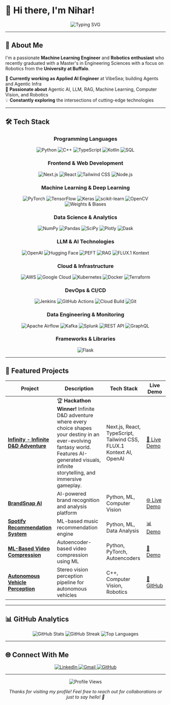 # 👋 Hi there, I'm Nihar!

<div align="center">
  <img src="https://readme-typing-svg.herokuapp.com?font=Fira+Code&weight=500&size=28&pause=1000&color=4F8CC9&center=true&vCenter=true&width=435&lines=Machine+Learning+Engineer;Robotics+Enthusiast;Computer+Vision+Developer" alt="Typing SVG" />
</div>

---

## 🚀 About Me

I'm a passionate **Machine Learning Engineer** and **Robotics enthusiast** who recently graduated with a Master's in Engineering Sciences with a focus on Robotics from the **University at Buffalo**. 

🔬 **Currently working as Applied AI Engineer** at VibeSea; building Agents and Agentic Infra   
🎯 **Passionate about** Agentic AI, LLM, RAG, Machine Learning, Computer Vision, and Robotics  
💡 **Constantly exploring** the intersections of cutting-edge technologies

---

## 🛠️ Tech Stack

<div align="center">

### Programming Languages
![Python](https://img.shields.io/badge/python-3670A0?style=for-the-badge&logo=python&logoColor=ffdd54)
![C++](https://img.shields.io/badge/c++-%2300599C.svg?style=for-the-badge&logo=c%2B%2B&logoColor=white)
![TypeScript](https://img.shields.io/badge/typescript-%23007ACC.svg?style=for-the-badge&logo=typescript&logoColor=white)
![Kotlin](https://img.shields.io/badge/kotlin-%230095D5.svg?style=for-the-badge&logo=kotlin&logoColor=white)
![SQL](https://img.shields.io/badge/SQL-000000?style=for-the-badge&logo=sql&logoColor=white)

### Frontend & Web Development
![Next.js](https://img.shields.io/badge/Next.js-000000?style=for-the-badge&logo=next.js&logoColor=white)
![React](https://img.shields.io/badge/React-20232A?style=for-the-badge&logo=react&logoColor=61DAFB)
![Tailwind CSS](https://img.shields.io/badge/Tailwind_CSS-38B2AC?style=for-the-badge&logo=tailwind-css&logoColor=white)
![Node.js](https://img.shields.io/badge/node.js-6DA55F?style=for-the-badge&logo=node.js&logoColor=white)

### Machine Learning & Deep Learning
![PyTorch](https://img.shields.io/badge/PyTorch-%23EE4C2C.svg?style=for-the-badge&logo=PyTorch&logoColor=white)
![TensorFlow](https://img.shields.io/badge/TensorFlow-%23FF6F00.svg?style=for-the-badge&logo=TensorFlow&logoColor=white)
![Keras](https://img.shields.io/badge/Keras-%23D00000.svg?style=for-the-badge&logo=Keras&logoColor=white)
![scikit-learn](https://img.shields.io/badge/scikit--learn-%23F7931E.svg?style=for-the-badge&logo=scikit-learn&logoColor=white)
![OpenCV](https://img.shields.io/badge/OpenCV-27338e?style=for-the-badge&logo=opencv&logoColor=white)
![Weights & Biases](https://img.shields.io/badge/Weights_&_Biases-FFBE00?style=for-the-badge&logo=weightsandbiases&logoColor=black)

### Data Science & Analytics
![NumPy](https://img.shields.io/badge/numpy-%23013243.svg?style=for-the-badge&logo=numpy&logoColor=white)
![Pandas](https://img.shields.io/badge/pandas-%23150458.svg?style=for-the-badge&logo=pandas&logoColor=white)
![SciPy](https://img.shields.io/badge/SciPy-%230C55A5.svg?style=for-the-badge&logo=scipy&logoColor=white)
![Plotly](https://img.shields.io/badge/Plotly-%233F4F75.svg?style=for-the-badge&logo=plotly&logoColor=white)
![Dask](https://img.shields.io/badge/Dask-FF6B6B?style=for-the-badge&logo=dask&logoColor=white)

### LLM & AI Technologies
![OpenAI](https://img.shields.io/badge/OpenAI-412991?style=for-the-badge&logo=openai&logoColor=white)
![Hugging Face](https://img.shields.io/badge/Hugging%20Face-FF6B6B?style=for-the-badge&logo=huggingface&logoColor=white)
![PEFT](https://img.shields.io/badge/PEFT-000000?style=for-the-badge&logo=peft&logoColor=white)
![RAG](https://img.shields.io/badge/RAG-000000?style=for-the-badge&logo=rag&logoColor=white)
![FLUX.1 Kontext](https://img.shields.io/badge/FLUX.1%20Kontext-000000?style=for-the-badge&logo=flux&logoColor=white)

### Cloud & Infrastructure
![AWS](https://img.shields.io/badge/AWS-%23FF9900.svg?style=for-the-badge&logo=amazon-aws&logoColor=white)
![Google Cloud](https://img.shields.io/badge/Google%20Cloud-%234285F4.svg?style=for-the-badge&logo=google-cloud&logoColor=white)
![Kubernetes](https://img.shields.io/badge/Kubernetes-326CE5?style=for-the-badge&logo=kubernetes&logoColor=white)
![Docker](https://img.shields.io/badge/Docker-2496ED?style=for-the-badge&logo=docker&logoColor=white)
![Terraform](https://img.shields.io/badge/Terraform-7B42BC?style=for-the-badge&logo=terraform&logoColor=white)

### DevOps & CI/CD
![Jenkins](https://img.shields.io/badge/jenkins-%232C5263.svg?style=for-the-badge&logo=jenkins&logoColor=white)
![GitHub Actions](https://img.shields.io/badge/GitHub_Actions-2088FF?style=for-the-badge&logo=github-actions&logoColor=white)
![Cloud Build](https://img.shields.io/badge/Cloud_Build-4285F4?style=for-the-badge&logo=google-cloud&logoColor=white)
![Git](https://img.shields.io/badge/Git-F05032?style=for-the-badge&logo=git&logoColor=white)

### Data Engineering & Monitoring
![Apache Airflow](https://img.shields.io/badge/Apache_Airflow-017CEE?style=for-the-badge&logo=apache-airflow&logoColor=white)
![Kafka](https://img.shields.io/badge/Kafka-231F20?style=for-the-badge&logo=apache-kafka&logoColor=white)
![Splunk](https://img.shields.io/badge/Splunk-000000?style=for-the-badge&logo=splunk&logoColor=white)
![REST API](https://img.shields.io/badge/REST_API-000000?style=for-the-badge&logo=rest&logoColor=white)
![GraphQL](https://img.shields.io/badge/GraphQL-E10098?style=for-the-badge&logo=graphql&logoColor=white)

### Frameworks & Libraries
![Flask](https://img.shields.io/badge/flask-%23000.svg?style=for-the-badge&logo=flask&logoColor=white)

</div>

---

## 🎯 Featured Projects

<div align="center">

| Project | Description | Tech Stack | Live Demo |
|---------|-------------|------------|-----------|
| **[Infinity - Infinite D&D Adventure](https://github.com/NiharP31/infinity)** | 🏆 **Hackathon Winner!** Infinite D&D adventure where every choice shapes your destiny in an ever-evolving fantasy world. Features AI-generated visuals, infinite storytelling, and immersive gameplay. | Next.js, React, TypeScript, Tailwind CSS, FLUX.1 Kontext AI, OpenAI | [🐉 Live Demo](https://infinity-i8th8ilpa-nihars-projects-208160a5.vercel.app/game) |
| **[BrandSnap AI](https://brandsnap-ai.style.dev/)** | AI-powered brand recognition and analysis platform | Python, ML, Computer Vision | [🌐 Live Demo](https://brandsnap-ai.style.dev/) |
| **[Spotify Recommendation System](https://niharp31.github.io/Spotify_Recommender_system/)** | ML-based music recommendation engine | Python, ML, Data Analysis | [📊 Demo](https://niharp31.github.io/Spotify_Recommender_system/) |
| **[ML-Based Video Compression](https://niharp31.github.io/ML_ViC/)** | Autoencoder-based video compression using ML | Python, PyTorch, Autoencoders | [🎥 Demo](https://niharp31.github.io/ML_ViC/) |
| **[Autonomous Vehicle Perception](https://github.com/NiharP31/Autonomous-Vehicle-Perception-Pipeline-using-Stereo-Vision)** | Stereo vision perception pipeline for autonomous vehicles | C++, Computer Vision, Robotics | [🚗 GitHub](https://github.com/NiharP31/Autonomous-Vehicle-Perception-Pipeline-using-Stereo-Vision) |

</div>

---

## 📊 GitHub Analytics

<div align="center">
  <img src="https://github-readme-stats.vercel.app/api?username=NiharP31&theme=nightowl&hide_border=false&include_all_commits=false&count_private=false&show_icons=true" alt="GitHub Stats" />
  
  <img src="https://github-readme-streak-stats.herokuapp.com/?user=NiharP31&theme=nightowl&hide_border=false" alt="GitHub Streak" />
  
  <img src="https://github-readme-stats.vercel.app/api/top-langs/?username=NiharP31&theme=nightowl&hide_border=false&include_all_commits=false&count_private=false&layout=compact" alt="Top Languages" />
</div>

---

## 🌐 Connect With Me

<div align="center">
  <a href="https://linkedin.com/in/nihar-prakash-asare">
    <img src="https://img.shields.io/badge/LinkedIn-%230077B5.svg?style=for-the-badge&logo=linkedin&logoColor=white" alt="LinkedIn" />
  </a>
  <a href="mailto:niharasare@gmail.com">
    <img src="https://img.shields.io/badge/Gmail-D14836?style=for-the-badge&logo=gmail&logoColor=white" alt="Gmail" />
  </a>
  <a href="https://github.com/NiharP31">
    <img src="https://img.shields.io/badge/GitHub-100000?style=for-the-badge&logo=github&logoColor=white" alt="GitHub" />
  </a>
</div>

---

<div align="center">
  <img src="https://visitcount.itsvg.in/api?id=NiharP31&icon=0&color=0" alt="Profile Views" />
  
  *Thanks for visiting my profile! Feel free to reach out for collaborations or just to say hello! 👋*
</div>
